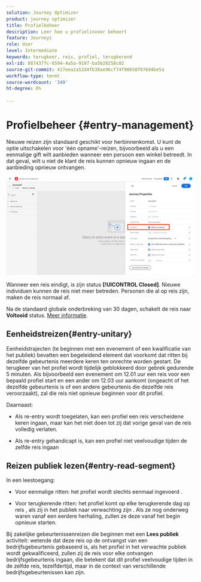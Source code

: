 ```yaml
---
solution: Journey Optimizer
product: journey optimizer
title: Profielbeheer
description: Leer hoe u profielinvoer beheert
feature: Journeys
role: User
level: Intermediate
keywords: terugkeer, reis, profiel, terugkerend
exl-id: 8874377c-6594-4a5a-9197-ba5b28258c02
source-git-commit: 417eea2a52d4fb38ae96cf74f90658f87694be5a
workflow-type: tm+mt
source-wordcount: '349'
ht-degree: 0%

---
```



# Profielbeheer {#entry-management}

Nieuwe reizen zijn standaard geschikt voor herbinnenkomst. U kunt de optie uitschakelen voor &#39;één opname&#39;-reizen, bijvoorbeeld als u een eenmalige gift wilt aanbieden wanneer een persoon een winkel betreedt. In dat geval, wilt u niet de klant de reis kunnen opnieuw ingaan en de aanbieding opnieuw ontvangen.

![](assets/journey-re-entrance.png)

Wanneer een reis eindigt, is zijn status **[!UICONTROL Closed]**. Nieuwe individuen kunnen de reis niet meer betreden. Personen die al op reis zijn, maken de reis normaal af.

Na de standaard globale onderbreking van 30 dagen, schakelt de reis naar **Voltooid** status.  [Meer informatie](journey-gs.md#global_timeout).


## Eenheidstreizen{#entry-unitary}

Eenheidstrajecten (te beginnen met een evenement of een kwalificatie van het publiek) bevatten een begeleidend element dat voorkomt dat ritten bij dezelfde gebeurtenis meerdere keren ten onrechte worden gestart. De terugkeer van het profiel wordt tijdelijk geblokkeerd door gebrek gedurende 5 minuten. Als bijvoorbeeld een evenement om 12.01 uur een reis voor een bepaald profiel start en een ander om 12.03 uur aankomt (ongeacht of het dezelfde gebeurtenis is of een andere gebeurtenis die dezelfde reis veroorzaakt), zal die reis niet opnieuw beginnen voor dit profiel.

Daarnaast:

* Als re-entry wordt toegelaten, kan een profiel een reis verscheidene keren ingaan, maar kan het niet doen tot zij dat vorige geval van de reis volledig verlaten.

* Als re-entry gehandicapt is, kan een profiel niet veelvoudige tijden de zelfde reis ingaan

## Reizen publiek lezen{#entry-read-segment}

In een leestoegang:

* Voor eenmalige ritten: het profiel wordt slechts eenmaal ingevoerd .

* Voor terugkerende ritten: het profiel komt op elke terugkerende dag op reis , als zij in het publiek naar verwachting zijn . Als ze nog onderweg waren vanaf een eerdere herhaling, zullen ze deze vanaf het begin opnieuw starten.

Bij zakelijke gebeurtenissenreizen die beginnen met een **Lees publiek** activiteit: wetende dat deze reis op de ontvangst van een bedrijfsgebeurtenis gebaseerd is, als het profiel in het verwachte publiek wordt gekwalificeerd, zullen zij de reis voor elke ontvangen bedrijfsgebeurtenis ingaan, die betekent dat dit profiel veelvoudige tijden in de zelfde reis, tezelfdertijd, maar in de context van verschillende bedrijfsgebeurtenissen kan zijn.

<!--
# Profile entry management {#entry-management}

There are two main types of journeys:

* event-based journeys: starting with an event, these journeys are unitary, they are associated to one individual. When the event is received, the individual enters the journey. [Read more](#entry-unitary)
* read segment journeys: starting with a read segment, these are batch journeys. Individuals belonging to the segment all enter the same journey. These journeys can be recurring or one-shot. [Read more](#entry-read-segment)

In both journey types, a profile cannot be present multiple times in the same journey, at the same time.


## Unitary journeys{#entry-unitary}

In unitary journeys, you can enable or disable re-entrance:

* If re-entrance is enabled, a profile can enter a journey several times, but cannot do it until he fully exited that previous instance of the journey.

* If re-entrance is disabled, a profile cannot enter multiple times the same journey

By default, new journeys allow re-entrance. You can uncheck the option for “one shot” journeys, for example if you want to offer a one-time gift when a person enters a shop. In that case, you don't want the customer to be able to re-enter the journey and receive the offer again. When a journey ends, its status is **[!UICONTROL Closed]**. New individuals can no longer enter the journey. Persons already in the journey finish the journey normally. [Learn more](journey-gs.md#entrance)

![](assets/journey-re-entrance.png)

After the default global timeout of 30 days, the journey switches to the **Finished** status. New individuals can no longer enter the journey. Persons already in the journey finish the journey normally.Due to the 30-day journey timeout, when journey re-entrance is not allowed, we cannot make sure the re-entrance blocking will work more than 30 days. Indeed, as we remove all information about persons who entered the journey 30 days after they enter, we cannot know the person entered previously, more than 30 days ago. [Learn more](journey-gs.md#global_timeout).

Unitary journeys (starting with an event or a segment qualification) include a guardrail that prevents journeys from being erroneously triggered multiple times for the same event. Profile re-entrance is temporally blocked by default for 5 minutes. For instance, if an event triggers a journey at 12:01 for a specific profile and another one arrives at 12:03 (whether it is the same event or a different one triggering the same journey) that journey will not start again for this profile.

The key is also used to check that a person is in a journey. Indeed, a person cannot be at two different places in the same journey. As a result, the system does not allow the same key, for example the key CRMID=3224, to be at different places in the same journey.

## Read segment journeys{#entry-read-segment}

In a read segment journey:

* For non-recurring journeys: the profile enters once and only once the journey.

* For recurring journeys: by default, all the profiles belonging to the segment enters the journey on each recurrence. They must finish the journey before they can reenter in another occurrence. 

>[!NOTE]
>
>Two options are available for recurring read segment journeys. The **Force reentrance on recurrence** option makes all the profiles still present in the journey automatically exit it on the next execution. The **Incremental read** option only targets the individuals who entered the segment since the last execution of the journey. Refer to this [section](../building-journeys/read-segment.md#configuring-segment-trigger-activity)

In business event journeys starting with a **Read segment** activity: knowing that this journey is based on the reception of a business event, if the profile is qualified in the expected segment, they will enter the journey for each business event received, meaning that this profile can be multiple times in the same journey, at the same time, but in the context of different business events.
-->